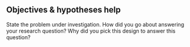 ## Objectives & hypotheses help

State the problem under investigation. How did you go about answering your research question? Why did you pick this design to answer this question?
